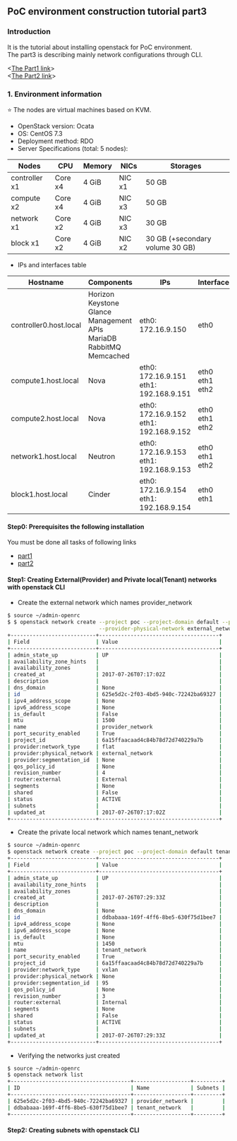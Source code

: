 ## PoC environment construction tutorial part3

### Introduction
It is the tutorial about installing openstack for PoC environment.<br/>
The part3 is describing mainly network configurations through CLI.

<[The Part1 link](https://github.com/bysnupy/memos/blob/master/OpenStack/OpenStack__ocata_poc_part1.md)><br/>
<[The Part2 link](https://github.com/bysnupy/memos/blob/master/OpenStack/OpenStack__ocata_poc_part2.md)>

### 1. Environment information
:star: The nodes are virtual machines based on KVM.
* OpenStack version: Ocata
* OS: CentOS 7.3
* Deployment method: RDO
* Server Specifications (total: 5 nodes):

Nodes|CPU|Memory|NICs|Storages
-|-|-|-|-
controller x1 | Core x4| 4 GiB| NIC x1| 50 GB
compute x2    | Core x4|4 GiB| NIC x3|50 GB
network x1    |Core x2|4 GiB |NIC x3 | 30 GB
block x1      |Core x2|4 GiB |NIC x2 | 30 GB (+secondary volume 30 GB)

* IPs and interfaces table

Hostname|Components|IPs|Interfaces
--------|----|--|---------
controller0.host.local|Horizon<br/>Keystone<br/>Glance<br/>Management APIs<br/>MariaDB<br/>RabbitMQ<br/>Memcached|eth0: 172.16.9.150|eth0
compute1.host.local|Nova|eth0: 172.16.9.151<br/>eth1: 192.168.9.151|eth0<br/>eth1<br/>eth2<br/>
compute2.host.local|Nova|eth0: 172.16.9.152<br/>eth1: 192.168.9.152|eth0<br/>eth1<br/>eth2<br/>
network1.host.local|Neutron|eth0: 172.16.9.153<br/>eth1: 192.168.9.153|eth0<br/>eth1<br/>eth2<br/>
block1.host.local|Cinder|eth0: 172.16.9.154<br/>eth1: 192.168.9.154|eth0<br/>eth1

#### Step0: Prerequisites the following installation

You must be done all tasks of following links

* [part1](https://github.com/bysnupy/memos/blob/master/OpenStack/OpenStack__ocata_poc_part1.md)
* [part2](https://github.com/bysnupy/memos/blob/master/OpenStack/OpenStack__ocata_poc_part2.md)

#### Step1: Creating External(Provider) and Private local(Tenant) networks with openstack CLI

* Create the external network which names provider_network

```bash
$ source ~/admin-openrc
$ $ openstack network create --project poc --project-domain default --provider-network-type flat \
                             --provider-physical-network external_network --external provider_network
+---------------------------+--------------------------------------+
| Field                     | Value                                |
+---------------------------+--------------------------------------+
| admin_state_up            | UP                                   |
| availability_zone_hints   |                                      |
| availability_zones        |                                      |
| created_at                | 2017-07-26T07:17:02Z                 |
| description               |                                      |
| dns_domain                | None                                 |
| id                        | 625e5d2c-2f03-4bd5-940c-72242ba69327 |
| ipv4_address_scope        | None                                 |
| ipv6_address_scope        | None                                 |
| is_default                | False                                |
| mtu                       | 1500                                 |
| name                      | provider_network                     |
| port_security_enabled     | True                                 |
| project_id                | 6a15ffaacaad4c84b78d72d740229a7b     |
| provider:network_type     | flat                                 |
| provider:physical_network | external_network                     |
| provider:segmentation_id  | None                                 |
| qos_policy_id             | None                                 |
| revision_number           | 4                                    |
| router:external           | External                             |
| segments                  | None                                 |
| shared                    | False                                |
| status                    | ACTIVE                               |
| subnets                   |                                      |
| updated_at                | 2017-07-26T07:17:02Z                 |
+---------------------------+--------------------------------------+
```

* Create the private local network which names tenant_network

```bash
$ source ~/admin-openrc
$ openstack network create --project poc --project-domain default tenant_network
+---------------------------+--------------------------------------+
| Field                     | Value                                |
+---------------------------+--------------------------------------+
| admin_state_up            | UP                                   |
| availability_zone_hints   |                                      |
| availability_zones        |                                      |
| created_at                | 2017-07-26T07:29:33Z                 |
| description               |                                      |
| dns_domain                | None                                 |
| id                        | ddbabaaa-169f-4ff6-8be5-630f75d1bee7 |
| ipv4_address_scope        | None                                 |
| ipv6_address_scope        | None                                 |
| is_default                | None                                 |
| mtu                       | 1450                                 |
| name                      | tenant_network                       |
| port_security_enabled     | True                                 |
| project_id                | 6a15ffaacaad4c84b78d72d740229a7b     |
| provider:network_type     | vxlan                                |
| provider:physical_network | None                                 |
| provider:segmentation_id  | 95                                   |
| qos_policy_id             | None                                 |
| revision_number           | 3                                    |
| router:external           | Internal                             |
| segments                  | None                                 |
| shared                    | False                                |
| status                    | ACTIVE                               |
| subnets                   |                                      |
| updated_at                | 2017-07-26T07:29:33Z                 |
+---------------------------+--------------------------------------+
```

* Verifying the networks just created

```bash
$ source ~/admin-openrc
$ openstack network list
+--------------------------------------+------------------+---------+
| ID                                   | Name             | Subnets |
+--------------------------------------+------------------+---------+
| 625e5d2c-2f03-4bd5-940c-72242ba69327 | provider_network |         |
| ddbabaaa-169f-4ff6-8be5-630f75d1bee7 | tenant_network   |         |
+--------------------------------------+------------------+---------+
```

#### Step2: Creating subnets with openstack CLI

